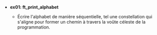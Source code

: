 - **ex01: ft_print_alphabet**

  - Écrire l'alphabet de manière séquentielle, tel une constellation qui s'aligne pour former un chemin à travers la voûte céleste de la programmation.